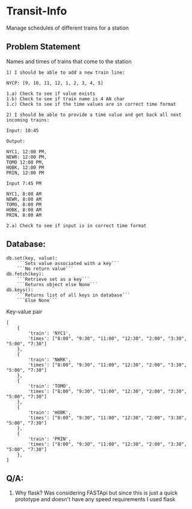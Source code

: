 # Transit-Info

Manage schedules of different trains for a station

## Problem Statement

Names and times of trains that come to the station

```
1) I should be able to add a new train line: 

NYCP: [9, 10, 11, 12, 1, 2, 3, 4, 5]

1.a) Check to see if value exists 
1.b) Check to see if train name is 4 AN char
1.c) Check to see if the time values are in correct time format

```

```
2) I should be able to provide a time value and get back all next incoming trains: 

Input: 10:45

Output: 

NYC1, 12:00 PM,
NEWR: 12:00 PM,
TOMO 12:00 PM, 
HOBK, 12:00 PM
PRIN, 12:00 PM

Input 7:45 PM

NYC1, 8:00 AM
NEWR, 8:00 AM
TOMO, 8:00 PM
HOBK, 8:00 AM
PRIN, 8:00 AM

2.a) Check to see if input is in correct time format
```

## Database:

```
db.set(key, value):
    ```Sets value associated with a key```
    ```No return value```
db.fetch(key):
    ```Retrieve set as a key```
    ```Returns object else None```
db.keys():
    ```Returns list of all keys in database```
    ```Else None```
```

Key-value pair

```
[
    {
        'train': 'NYC1',
        'times': ["8:00", "9:30", "11:00", "12:30", "2:00", "3:30", "5:00", "7:30"]
    },
    {
        'train': 'NWRK',
        'times': ["8:00", "9:30", "11:00", "12:30", "2:00", "3:30", "5:00", "7:30"]
    },
    {
        'train': 'TOMO',
        'times': ["8:00", "9:30", "11:00", "12:30", "2:00", "3:30", "5:00", "7:30"]
    },
    {
        'train': 'HOBK',
        'times': ["8:00", "9:30", "11:00", "12:30", "2:00", "3:30", "5:00", "7:30"]
    },
    {
        'train': 'PRIN',
        'times': ["8:00", "9:30", "11:00", "12:30", "2:00", "3:30", "5:00", "7:30"]
    },
]
```

## Q/A:
1) Why flask? 
    Was considering FASTApi but since this is just a quick prototype and doesn't have any speed requirements I used flask
